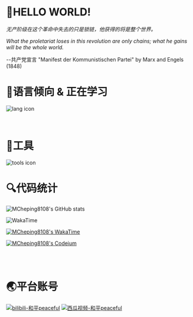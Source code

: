 # 👋HELLO WORLD!

*无产阶级在这个革命中失去的只是锁链，他获得的将是整个世界。*

*What the proletariat loses in this revolution are only chains; what he gains will be the whole world.*

--共产党宣言 "Manifest der Kommunistischen Partei" by Marx and Engels (1848)
<br>

# 📕语言倾向 & 正在学习
![lang icon](https://skillicons.dev/icons?i=vue,py,html,css,js,java,md,ts,scss)

<br>

# 🔧工具
![tools icon](https://skillicons.dev/icons?i=vscode,vim,nodejs,ps)

# 🔍代码统计

![MCheping8108's GitHub stats](https://readme.peacefuly.top/api?username=MCheping8108&bg_color=30,e96443,904e95&title_color=fff&text_color=fff)

![WakaTime](https://wakatime.com/share/@peaceful/093c4469-a8b1-4daa-9e02-175424a56de2.svg)

[![MCheping8108's WakaTime](https://wakatime.com/share/@018b94f0-471c-4f2f-a9af-9e465a67501a/5a627a61-81bd-46c4-9c9d-1f39724d29b5.png)](https://wakatime.com)

[![MCheping8108's Codeium](https://codeium.com/profile/mcheping8108/card.png)](https://codeium.com)



<br>
<br>

# 🌏平台账号
[![bilibili-和平peaceful](https://img.shields.io/badge/bilibili-%E5%92%8C%E5%B9%B3peaceful-pink)](https://space.bilibili.com/2025948439)
[![西瓜视频-和平peaceful](https://img.shields.io/badge/%E8%A5%BF%E7%93%9C%E8%A7%86%E9%A2%91-%E5%92%8C%E5%B9%B3peaceful-red)](https://www.ixigua.com/home/1003192263117373)
